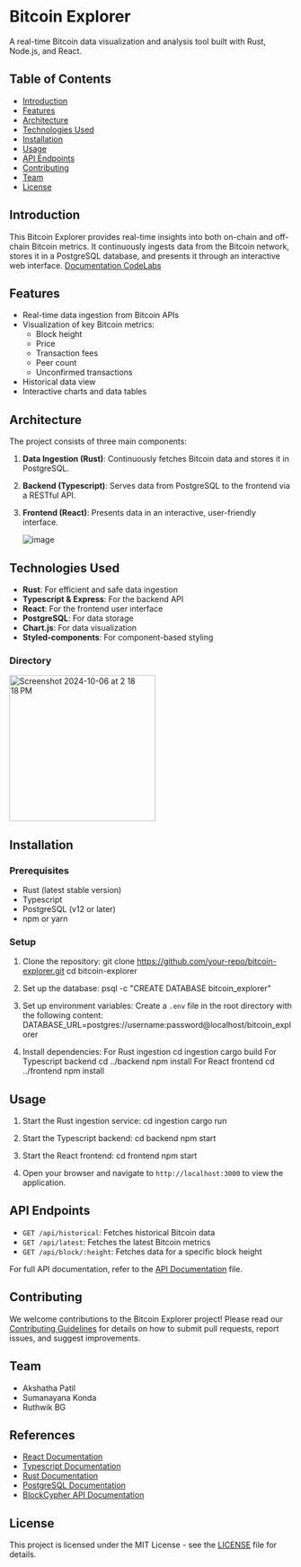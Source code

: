 # Bitcoin Explorer

A real-time Bitcoin data visualization and analysis tool built with Rust, Node.js, and React.

## Table of Contents

- [Introduction](#introduction)
- [Features](#features)
- [Architecture](#architecture)
- [Technologies Used](#technologies-used)
- [Installation](#installation)
- [Usage](#usage)
- [API Endpoints](#api-endpoints)
- [Contributing](#contributing)
- [Team](#team)
- [License](#license)

## Introduction

This Bitcoin Explorer provides real-time insights into both on-chain and off-chain Bitcoin metrics. It continuously ingests data from the Bitcoin network, stores it in a PostgreSQL database, and presents it through an interactive web interface.
[Documentation CodeLabs](https://codelabs-preview.appspot.com/?file_id=1nGuJebyQEeMvaYzBLiP_bFUp9g18bfj34dL1UK5e1CY#0)
## Features

- Real-time data ingestion from Bitcoin APIs
- Visualization of key Bitcoin metrics:
  - Block height
  - Price
  - Transaction fees
  - Peer count
  - Unconfirmed transactions
- Historical data view
- Interactive charts and data tables

## Architecture

The project consists of three main components:

1. **Data Ingestion (Rust)**: Continuously fetches Bitcoin data and stores it in PostgreSQL.
2. **Backend (Typescript)**: Serves data from PostgreSQL to the frontend via a RESTful API.
3. **Frontend (React)**: Presents data in an interactive, user-friendly interface.

   ![image](https://github.com/user-attachments/assets/acb7f49e-ec12-4298-a529-8b6fd33ead19)

## Technologies Used

- **Rust**: For efficient and safe data ingestion
- **Typescript & Express**: For the backend API
- **React**: For the frontend user interface
- **PostgreSQL**: For data storage
- **Chart.js**: For data visualization
- **Styled-components**: For component-based styling

### Directory
<img width="260" alt="Screenshot 2024-10-06 at 2 18 18 PM" src="https://github.com/user-attachments/assets/63a1cb26-ce8b-43a7-b4fd-f275b8a394db">

## Installation

### Prerequisites

- Rust (latest stable version)
- Typescript
- PostgreSQL (v12 or later)
- npm or yarn

### Setup

1. Clone the repository:
git clone https://github.com/your-repo/bitcoin-explorer.git
cd bitcoin-explorer

2. Set up the database:
psql -c "CREATE DATABASE bitcoin_explorer"

3. Set up environment variables:
Create a `.env` file in the root directory with the following content:
DATABASE_URL=postgres://username:password@localhost/bitcoin_explorer

4. Install dependencies:
For Rust ingestion
cd ingestion
cargo build
For Typescript backend
cd ../backend
npm install
For React frontend
cd ../frontend
npm install

## Usage

1. Start the Rust ingestion service:
cd ingestion
cargo run

2. Start the Typescript backend:
cd backend
npm start

3. Start the React frontend:
cd frontend
npm start

4. Open your browser and navigate to `http://localhost:3000` to view the application.

## API Endpoints

- `GET /api/historical`: Fetches historical Bitcoin data
- `GET /api/latest`: Fetches the latest Bitcoin metrics
- `GET /api/block/:height`: Fetches data for a specific block height

For full API documentation, refer to the [API Documentation](./API_DOCS.md) file.

## Contributing

We welcome contributions to the Bitcoin Explorer project! Please read our [Contributing Guidelines](./CONTRIBUTING.md) for details on how to submit pull requests, report issues, and suggest improvements.

## Team

- Akshatha Patil
- Sumanayana Konda
- Ruthwik BG

## References

- [React Documentation](https://reactjs.org/docs/getting-started.html)
- [Typescript Documentation](https://nodejs.org/en/docs/)
- [Rust Documentation](https://doc.rust-lang.org/book/)
- [PostgreSQL Documentation](https://www.postgresql.org/docs/)
- [BlockCypher API Documentation](https://www.blockcypher.com/dev/bitcoin/)

## License

This project is licensed under the MIT License - see the [LICENSE](LICENSE) file for details.
